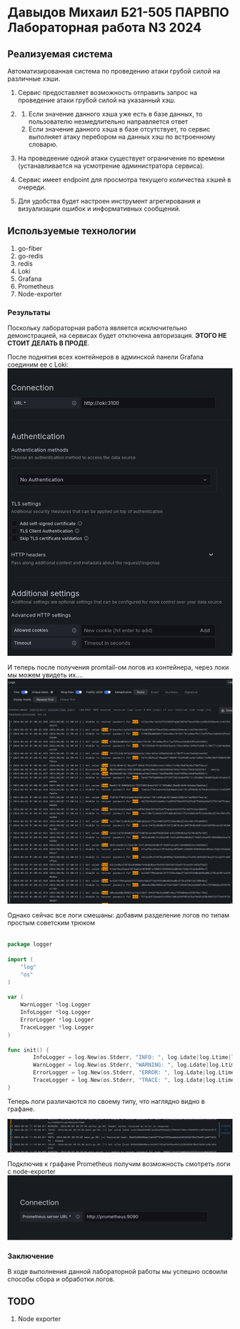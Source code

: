 # Давыдов Михаил Б21-505 ПАРВПО Лабораторная работа N3 2024

## Реализуемая система

Автоматизированная система по проведению атаки грубой силой на различные хэши.

1. Сервис предоставляет возможность отправить запрос на проведение атаки грубой силой на указанный хэш.
2. 1. Если значение данного хэша уже есть в базе данных, то пользователю незмедлительно направляется ответ
    2. Если значение данного хэша в базе отсутствует, то сервис выполняет атаку перебором на данных хэш по встроенному словарю.

3. На проведеение одной атаки существует ограничение по времени (устанавливается на усмотрение администратора сервиса).
4. Сервис имеет endpoint для просмотра текущего количества хэшей в очереди.
5. Для удобства будет настроен инструмент агрегирования и визуализации ошибок и информативных сообщений.

## Используемые технологии 

1. go-fiber 
2. go-redis 
3. redis
4. Loki
5. Grafana
6. Prometheus
7. Node-exporter

### Результаты
Поскольку лабораторная работа является исключительно демонстрацией, на сервисах будет отключена авторизация. **ЭТОГО НЕ СТОИТ ДЕЛАТЬ В ПРОДЕ**.

После поднятия всех контейнеров в админской панели Grafana соединим ее с Loki:
![](./assets/loki_connection.png)

И теперь после получения promtail-ом логов из контейнера, через локи мы можем увидеть их....
![](./assets/logs.png)

Однако сейчас все логи смешаны: добавим разделение логов по типам простым советским трюком

```go

package logger

import (
	"log"
	"os"
)

var (
    WarnLogger *log.Logger
    InfoLogger *log.Logger
    ErrorLogger *log.Logger
    TraceLogger *log.Logger
)

func init() {
        InfoLogger = log.New(os.Stderr, "INFO: ", log.Ldate|log.Ltime|log.Lshortfile)
        WarnLogger = log.New(os.Stderr, "WARNING: ", log.Ldate|log.Ltime|log.Lshortfile)
        ErrorLogger = log.New(os.Stderr, "ERROR: ", log.Ldate|log.Ltime|log.Lshortfile)
        TraceLogger = log.New(os.Stderr, "TRACE: ", log.Ldate|log.Ltime|log.Lshortfile)
}
```

Теперь логи различаются по своему типу, что наглядно видно в графане.

![](./assets/color_logs.png)

Подключив к графане Prometheus получим возможность смотреть логи с node-exporter
![](./assets/prom_connect.png)


### Заключение
В ходе выполнения данной лабораторной работы мы успешно освоили способы сбора и обработки логов.


## TODO
1. Node exporter
